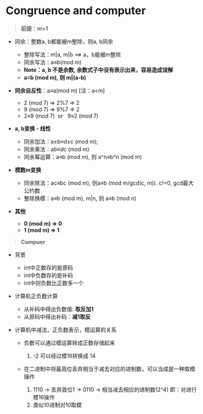 # Congruence and computer #
> <b>前提：m>1</b>
- 同余：整数a, b都能被m整除，则a, b同余
    - 整除写法：m|a, m|b ==> a，b能被m整除 
    - 同余写法：a≡b(mod m)
    - <b>Note：a, b 不是余数, 余数式子中没有表示出来，容易造成误解</b>
    - <b>a≡b (mod m), 则 m|(a-b)</b>

- <b>同余自反性</b>：a≡a(mod m) [注：a<m] 
    - 2 (mod 7) => 2%7 => 2
    - 9 (mod 7) => 9%7 => 2
    - 2≡9 (mod 7)&nbsp;&nbsp;or &nbsp;&nbsp;9≡2 (mod 7)

- <b>a, b变换 - 线性</b> 
    - 同余加法：a±b≡d±c (mod m);  
    - 同余乘法：a*b≡d*c (mod m)
    - 同余幂运算：a≡b (mod m), 则 a^n≡b^n (mod m)

- <b>模数m变换</b> 
    - 同余除法：ac≡bc (mod m), 则a≡b (mod m/gcd(c, m)). c!=0, gcd最大公约数
    - 整除换模：a≡b (mod m), m|n, 则 a≡b (mod n)

- <b>其他</b>
    - <b>0 (mod m) => 0</b>
    - <b>1 (mod m) => 1</b>

> <b>Compuer</b>
- 背景
    - int中正数存的是原码
    - int中负数存的是补码
    - int中则负数比正数多一个

- 计算机正负数计算
    - 从补码中得出负数值: <b>取反加1</b>
    - 从原码中得出补码：<b>减1取反</b>

- 计算机中减法，正负数表示，模运算的关系
    - 负数可以通过模运算转成正数存储起来
        1. -2 可以经过模16转换成 14

    - 在二进制中将最高位丢弃相当于减去对应的进制数，可以当成是一种取模操作
        1. 1110 -> 丢弃首位1 -> 0110 -> 相当减去相应的进制数(2^4) 即：对进行模16操作 
        2. 类似10进制对10取模
